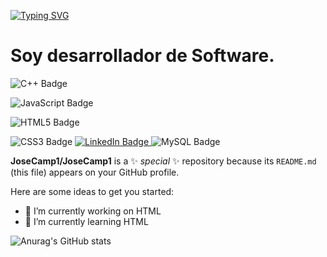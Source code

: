 [![Typing SVG](https://readme-typing-svg.demolab.com?font=Fira+Code&duration=2500&pause=500&color=F7E3E7&multiline=true&width=435&height=100&lines=Bienvenido+!!!;Mi+nombre+es%3A+;Jos%C3%A9+Campos+Chaves)](https://git.io/typing-svg)

# Soy desarrollador de Software.

![C++ Badge](https://img.shields.io/badge/C%2B%2B-00599C?logo=cplusplus&logoColor=fff&style=flat)

![JavaScript Badge](https://img.shields.io/badge/JavaScript-F7DF1E?logo=javascript&logoColor=000&style=flat)

![HTML5 Badge](https://img.shields.io/badge/HTML5-E34F26?logo=html5&logoColor=fff&style=flat)

![CSS3 Badge](https://img.shields.io/badge/CSS3-1572B6?logo=css3&logoColor=fff&style=flat)
<a href="https://www.linkedin.com/in/josé-joaquín-campos-chávez-620024201/">
![LinkedIn Badge](https://img.shields.io/badge/LinkedIn-0A66C2?logo=linkedin&logoColor=fff&style=flat)
</a>
![MySQL Badge](https://img.shields.io/badge/MySQL-4479A1?logo=mysql&logoColor=fff&style=flat)


**JoseCamp1/JoseCamp1** is a ✨ _special_ ✨ repository because its `README.md` (this file) appears on your GitHub profile.

Here are some ideas to get you started:






- 🔭 I’m currently working on HTML
- 🌱 I’m currently learning HTML

![Anurag's GitHub stats](https://github-readme-stats.vercel.app/api?username=JoseCamp1&show_icons=true&theme=dark)
